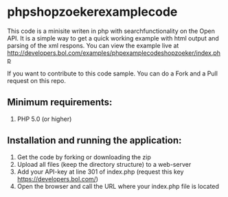 phpshopzoekerexamplecode
==============

This code is a minisite writen in php with searchfunctionality on the Open API. It is a simple way to get a quick working example with html output and parsing of the xml respons. You can view the example live at http://developers.bol.com/examples/phpexamplecodeshopzoeker/index.php

If you want to contribute to this code sample. You can do a Fork and a Pull request on this repo.

Minimum requirements:
----------
1. PHP 5.0 (or higher)

Installation and running the application:
------------------------------------
1. Get the code by forking or downloading the zip
2. Upload all files (keep the directory structure) to a web-server
3. Add your API-key at line 301 of index.php (request this key https://developers.bol.com/)
4. Open the browser and call the URL where your index.php file is located
